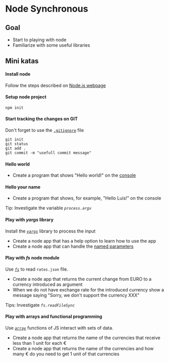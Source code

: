 # Node Synchronous

## Goal
- Start to playing with node
- Familiarize with some useful libraries

## Mini katas

#### Install node
Follow the steps described on [Node.js webpage](https://nodejs.org/es/)

#### Setup node project
    npm init

#### Start tracking the changes on GIT    
Don't forget to use the [`.gitignore`](https://git-scm.com/docs/gitignore) file

    git init
    git status
    git add .
    git commit -m "usefull commit message"


#### Hello world 

- Create a program that shows "Hello world!" on the [console](https://nodejs.org/api/console.html)

#### Hello your name
    
- Create a program that shows, for example, "Hello Luis!" on the console

Tip: Investigate the variable _`process.argv`_

#### Play with _yargs_ library

Install the [_`yargs`_](https://yargs.js.org/) library to process the input

- Create a node app that has a help option to learn how to use the app
- Create a node app that can handle the [named parameters](https://en.wikipedia.org/wiki/Named_parameter)

#### Play with _fs_ node module

Use [_`fs`_](https://nodejs.org/api/fs.html) to read `rates.json` file.

- Create a node app that returns the current change from EURO to a currency introduced as argument   
- When we do not have exchange rate for the introduced currency show a message saying "Sorry, we don't support the currency XXX"
 
Tips: Investigate _`fs.readFileSync`_


#### Play with arrays and functional programming

Use [_`array`_](https://developer.mozilla.org/es/docs/Web/JavaScript/Referencia/Objetos_globales/Array) functions of JS interact with sets of data.

- Create a node app that returns the name of the currencies that receive less than 1 unit for each €
- Create a node app that returns the name of the currencies and how many € do you need to get 1 unit of that currencies
